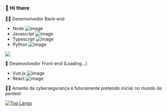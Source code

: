 ###  👋 Hi there

👨‍💻 Desenvolvedor Back-end
 - Node ![image]({https://img.shields.io/badge/Node.js-339933?style=for-the-badge&logo=nodedotjs&logoColor=white}) 
 - Javascript ![image]({https://img.shields.io/badge/JavaScript-323330?style=for-the-badge&logo=javascript&logoColor=F7DF1E})
 - Typescript ![image]({https://img.shields.io/badge/TypeScript-007ACC?style=for-the-badge&logo=typescript&logoColor=white})
 - Python ![image]({https://img.shields.io/badge/Python-FFD43B?style=for-the-badge&logo=python&logoColor=blue})
 <img src="{https://img.shields.io/badge/JavaScript-323330?style=for-the-badge&logo=javascript&logoColor=F7DF1E}" />
 
🚀 Desenvolvedor Front-end (Loading...)
 - Vue.js ![image]({https://img.shields.io/badge/Vue.js-35495E?style=for-the-badge&logo=vuedotjs&logoColor=4FC08D})
 - React ![image]({https://img.shields.io/badge/React-20232A?style=for-the-badge&logo=react&logoColor=61DAFB})

🐱‍💻 Amante da cybersegurança e futuramente pretendo iniciar no mundo de pentest

[![Top Langs](https://github-readme-stats.vercel.app/api/top-langs/?username=caioqf)](https://github.com/anuraghazra/github-readme-stats)
